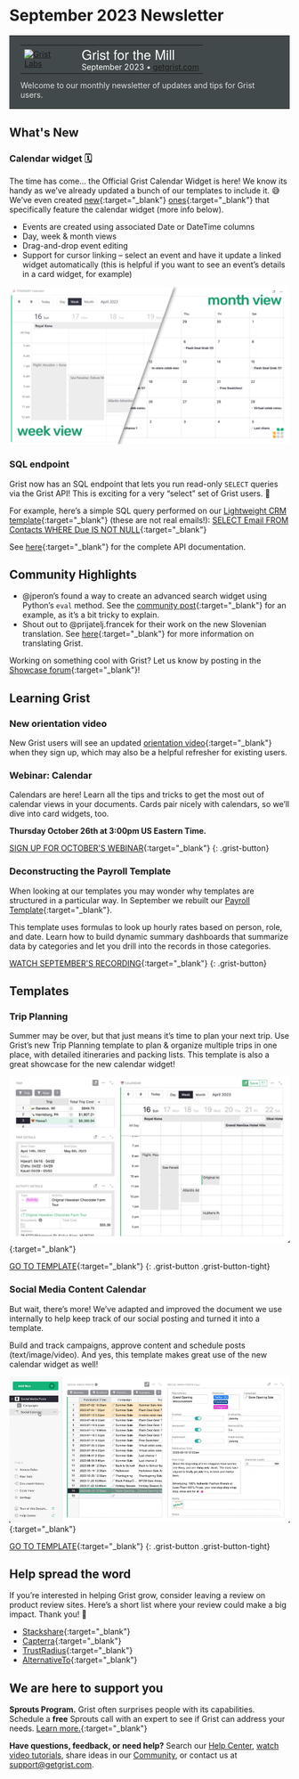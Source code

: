 # September 2023 Newsletter

<style>
  /* restore some poorly overridden defaults */
  .newsletter-header .table {
    background-color: initial;
    border: initial;
  }
  .newsletter-header .table > tbody > tr > td {
    padding: initial;
    border: initial;
    vertical-align: initial;
  }
  .newsletter-header img.header-img {
    padding: initial;
    max-width: initial;
    display: initial;
    padding: initial;
    line-height: initial;
    background-color: initial;
    border: initial;
    border-radius: initial;
    margin: initial;
  }

  /* copy newsletter styles, with a prefix for sufficient specificity */
  .newsletter-header .header {
    border: none;
    padding: 0;
    margin: 0;
  }
  .newsletter-header table > tbody > tr > td.header-image {
    width: 80px;
    padding-right: 16px;
  }
  .newsletter-header table > tbody > tr > td.header-text {
    background-color: #42494B;
    padding: 16px 20px;
  }
  .newsletter-header table.header-top {
    border: none;
    padding: 0;
    margin: 0;
    width: 100%;
  }
  .header-title {
    font-family: Helvetica Neue, Helvetica, Arial, sans-serif;
    font-size: 24px;
    line-height: 28px;
    color: #FFFFFF;
  }
  .header-month {
    color: #FFFFFF;
  }
  .header-welcome {
    margin-top: 12px;
    color: #FFFFFF;
  }
  .newsletter-summary {
    background-color: #e3fff5;
    margin: 0;
    padding: 10px;
  }
  .newsletter-summary-header {
    text-align: center;
    padding-bottom: 10px;
    border-bottom: 1px solid lightgrey;
  }
  .newsletter-summary ul {
    padding-left: 20px;
  }
  .newsletter-summary li {
    margin-bottom: 10px;
  }
  .newsletter-summary li p {
    margin: 0px
  }
</style>

<div class="newsletter-header">
<table class="header" cellpadding="0" cellspacing="0" border="0"><tr>
  <td class="header-text">
    <table class="header-top"><tr>
      <td class="header-image">
        <a href="https://www.getgrist.com">
          <img class="header-img" src="/images/newsletters/grist-labs.png" width="80" height="80" alt="Grist Labs" border="0">
        </a>
      </td>
      <td class="header-top-text">
        <div class="header-title">Grist for the Mill</div>
        <div class="header-month">September 2023
          &#8226; <a href="https://www.getgrist.com/">getgrist.com</a></div>
      </td>
    </tr></table>
    <div class="header-welcome" style="color: #e0e0e0;">
      Welcome to our monthly newsletter of updates and tips for Grist users.
    </div>
  </td>
</tr></table>
</div>

<!-- <div class="newsletter-summary row" markdown="1">

**In this Newsletter**
{: .newsletter-summary-header}

<div class="col-md-6" markdown="1">

* **Job Opportunity**

    We're looking for a Video Creator & Graphic Designer to join our team. Come work with us!

* **Grist CSV Viewer**

    Set free the CSV! This new tool gives your site's users Grist-powered CSV previewing.

* **AI Assistant Llama Support**

    Run local Llama models with the help of `llama2-cpp-python`. 🦙    

</div>

<div class="col-md-6" markdown="1">

* **`.grist` File Download Options**

    Reduce filesize by downloading without history, or make templates by downloading only a file's structure. 

* **File Importing Redesign**

    Improved support for importing multiple files/sheets and column mapping.

* **QR Code Custom Widget**

    Generate QR codes in a flash, right within Grist. 🤳

</div>

</div> -->

## What's New

### Calendar widget 🗓️

The time has come... the Official Grist Calendar Widget is here! We know its handy as we’ve already updated a bunch of our templates to include it. 😅 We’ve even created [new](https://templates.getgrist.com/ruCnQuXD25ok/Travel-Planning){:target="\_blank"} [ones](https://templates.getgrist.com/iPKJA6u6j5ur/Social-Media-Content-Calendar){:target="\_blank"} that specifically feature the calendar widget (more info below).

* Events are created using associated Date or DateTime columns 
* Day, week & month views
* Drag-and-drop event editing
* Support for cursor linking – select an event and have it update a linked widget automatically (this is helpful if you want to see an event’s details in a card widget, for example)

![Calendar widget screenshot](../images/newsletters/2023-09/calendar-widget.png)

### SQL endpoint

Grist now has an SQL endpoint that lets you run read-only `SELECT` queries via the Grist API! This is exciting for a very “select” set of Grist users. 🤠

For example, here’s a simple SQL query performed on our [Lightweight CRM template](https://templates.getgrist.com/doc/lightweight-crm){:target="\_blank"} (these are not real emails!): [SELECT Email FROM Contacts WHERE Due IS NOT NULL](https://templates.getgrist.com/api/docs/lightweight-crm/sql?q=SELECT%20Email%20FROM%20Contacts%20WHERE%20Due%20IS%20NOT%20NULL){:target="\_blank"}

See [here](https://support.getgrist.com/api/#tag/sql){:target="\_blank"} for the complete API documentation. 

## Community Highlights

* @jperon’s found a way to create an advanced search widget using Python’s `eval` method. See the [community post](https://community.getgrist.com/t/filter-by-formula/3212){:target="\_blank"} for an example, as it’s a bit tricky to explain.
* Shout out to @prijatelj.francek for their work on the new Slovenian translation. See [here](https://community.getgrist.com/t/translating-grist/2086){:target="\_blank"} for more information on translating Grist.

Working on something cool with Grist? Let us know by posting in the [Showcase forum](https://community.getgrist.com/c/showcase/8){:target="\_blank"}!

## Learning Grist

### New orientation video

New Grist users will see an updated [orientation video](https://youtu.be/56AieR9rpww){:target="\_blank"} when they sign up, which may also be a helpful refresher for existing users.

### Webinar: Calendar

Calendars are here! Learn all the tips and tricks to get the most out of calendar views in your documents. Cards pair nicely with calendars, so we’ll dive into card widgets, too.

**Thursday October 26th at 3:00pm US Eastern Time.**

[SIGN UP FOR OCTOBER'S WEBINAR](https://www.getgrist.com/webinars/calendars-and-cards-view/?utm_source=support-newsletter&utm_medium=internal&utm_campaign=build-webinar&utm_term=october-2023){:target="\_blank"}
{: .grist-button}

### Deconstructing the Payroll Template

When looking at our templates you may wonder why templates are structured in a particular way. In September we rebuilt our [Payroll Template](https://templates.getgrist.com/5pHLanQNThxk/Payroll){:target="\_blank"}.

This template uses formulas to look up hourly rates based on person, role, and date. Learn how to build dynamic summary dashboards that summarize data by categories and let you drill into the records in those categories.

[WATCH SEPTEMBER'S RECORDING](https://www.getgrist.com/webinars/webinar-payroll-template/){:target="\_blank"}
{: .grist-button}

## Templates

### Trip Planning

Summer may be over, but that just means it’s time to plan your next trip. Use Grist’s new Trip Planning template to plan & organize multiple trips in one place, with detailed itineraries and packing lists. This template is also a great showcase for the new calendar widget!

[![Trip Planning template screenshot](../images/newsletters/2023-09/trip-planner-template.png)](https://templates.getgrist.com/ruCnQuXD25ok/Travel-Planning){:target="\_blank"}

[GO TO TEMPLATE](https://templates.getgrist.com/ruCnQuXD25ok/Travel-Planning){:target="\_blank"}
{: .grist-button .grist-button-tight}

### Social Media Content Calendar

But wait, there’s more! We’ve adapted and improved the document we use internally to help keep track of our social posting and turned it into a template.

Build and track campaigns, approve content and schedule posts (text/image/video). And yes, this template makes great use of the new calendar widget as well!

[![Social Media Content Calendar template GIF](../images/newsletters/2023-09/content-calendar-template.gif)](https://templates.getgrist.com/iPKJA6u6j5ur/Social-Media-Content-Calendar){:target="\_blank"}

[GO TO TEMPLATE](https://templates.getgrist.com/iPKJA6u6j5ur/Social-Media-Content-Calendar){:target="\_blank"}
{: .grist-button .grist-button-tight}

## Help spread the word
If you’re interested in helping Grist grow, consider leaving a review on product review sites. Here’s a short list where your review could make a big impact. Thank you! 🙏

* [Stackshare](https://stackshare.io/getgrist){:target="\_blank"}
* [Capterra](https://www.capterra.com/p/232821/Grist/){:target="\_blank"}
* [TrustRadius](https://www.trustradius.com/products/grist/){:target="\_blank"}
* [AlternativeTo](https://alternativeto.net/software/grist/about/){:target="\_blank"}

## We are here to support you

**Sprouts Program.** Grist often surprises people with its capabilities. Schedule a **free** Sprouts call with an expert to see if Grist can address your needs. [Learn more.](https://www.getgrist.com/sprouts-program/){:target="\_blank"}

**Have questions, feedback, or need help?** Search our [Help Center](../index.md), [watch video
tutorials](https://www.youtube.com/channel/UCx0ioQrrC-bIrkmZ7ZULr0g/playlists), share ideas in our
[Community](https://community.getgrist.com), or contact us at <support@getgrist.com>.